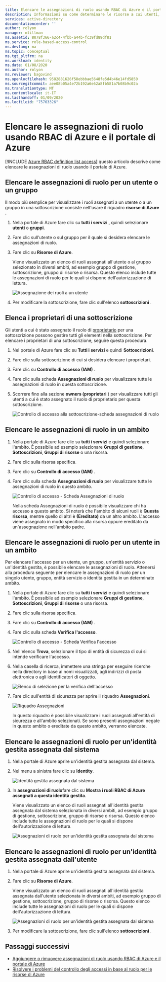 ```yaml
---
title: Elencare le assegnazioni di ruolo usando RBAC di Azure e il portale di Azure
description: Informazioni su come determinare le risorse a cui utenti, gruppi, entità servizio o identità gestite possono accedere usando il controllo degli accessi in base al ruolo di Azure (RBAC) e il portale di Azure.
services: active-directory
documentationcenter: ''
author: rolyon
manager: mtillman
ms.assetid: 8078f366-a2c4-4fbb-a44b-fc39fd89df81
ms.service: role-based-access-control
ms.devlang: na
ms.topic: conceptual
ms.tgt_pltfrm: na
ms.workload: identity
ms.date: 01/08/2020
ms.author: rolyon
ms.reviewer: bagovind
ms.openlocfilehash: 9582881626f58ebbbae5648fe5d4b46e14fd5850
ms.sourcegitcommit: aee08b05a4e72b192a6e62a8fb581a7b08b9c02a
ms.translationtype: MT
ms.contentlocale: it-IT
ms.lasthandoff: 01/09/2020
ms.locfileid: "75763326"
---
```

# <a name="list-role-assignments-using-azure-rbac-and-the-azure-portal"></a>Elencare le assegnazioni di ruolo usando RBAC di Azure e il portale di Azure

[!INCLUDE [Azure RBAC definition list access](../../includes/role-based-access-control-definition-list.md)] questo articolo descrive come elencare le assegnazioni di ruolo usando il portale di Azure.

## <a name="list-role-assignments-for-a-user-or-group"></a>Elencare le assegnazioni di ruolo per un utente o un gruppo

Il modo più semplice per visualizzare i ruoli assegnati a un utente o a un gruppo in una sottoscrizione consiste nell'usare il riquadro **risorse di Azure** .

1. Nella portale di Azure fare clic su **tutti i servizi** , quindi selezionare **utenti** o **gruppi**.

1. Fare clic sull'utente o sul gruppo per il quale si desidera elencare le assegnazioni di ruolo.

1. Fare clic su **Risorse di Azure**.

    Viene visualizzato un elenco di ruoli assegnati all'utente o al gruppo selezionato in diversi ambiti, ad esempio gruppo di gestione, sottoscrizione, gruppo di risorse o risorsa. Questo elenco include tutte le assegnazioni di ruolo per le quali si dispone dell'autorizzazione di lettura.

    ![Assegnazione dei ruoli a un utente](./media/role-assignments-list-portal/azure-resources-user.png)    

1. Per modificare la sottoscrizione, fare clic sull'elenco **sottoscrizioni** .

## <a name="list-owners-of-a-subscription"></a>Elenca i proprietari di una sottoscrizione

Gli utenti a cui è stato assegnato il ruolo di [proprietario](built-in-roles.md#owner) per una sottoscrizione possono gestire tutti gli elementi nella sottoscrizione. Per elencare i proprietari di una sottoscrizione, seguire questa procedura.

1. Nel portale di Azure fare clic su **Tutti i servizi** e quindi **Sottoscrizioni**.

1. Fare clic sulla sottoscrizione di cui si desidera elencare i proprietari.

1. Fare clic su **Controllo di accesso (IAM)** .

1. Fare clic sulla scheda **Assegnazioni di ruolo** per visualizzare tutte le assegnazioni di ruolo in questa sottoscrizione.

1. Scorrere fino alla sezione **owners (proprietari** ) per visualizzare tutti gli utenti a cui è stato assegnato il ruolo di proprietario per questa sottoscrizione.

   ![Controllo di accesso alla sottoscrizione-scheda assegnazioni di ruolo](./media/role-assignments-list-portal/access-control-role-assignments-subscription.png)

## <a name="list-role-assignments-at-a-scope"></a>Elencare le assegnazioni di ruolo in un ambito

1. Nella portale di Azure fare clic su **tutti i servizi** e quindi selezionare l'ambito. È possibile ad esempio selezionare **Gruppi di gestione**, **Sottoscrizioni**, **Gruppi di risorse** o una risorsa.

1. Fare clic sulla risorsa specifica.

1. Fare clic su **Controllo di accesso (IAM)** .

1. Fare clic sulla scheda **Assegnazioni di ruolo** per visualizzare tutte le assegnazioni di ruolo in questo ambito.

   ![Controllo di accesso - Scheda Assegnazioni di ruolo](./media/role-assignments-list-portal/access-control-role-assignments.png)

   Nella scheda Assegnazioni di ruolo è possibile visualizzare chi ha accesso a questo ambito. Si noterà che l'ambito di alcuni ruoli è **Questa risorsa**, mentre quello di altri è **(Ereditato)** da un altro ambito. L'accesso viene assegnato in modo specifico alla risorsa oppure ereditato da un'assegnazione nell'ambito padre.

## <a name="list-role-assignments-for-a-user-at-a-scope"></a>Elencare le assegnazioni di ruolo per un utente in un ambito

Per elencare l'accesso per un utente, un gruppo, un'entità servizio o un'identità gestita, è possibile elencare le assegnazioni di ruolo. Attenersi alla procedura seguente per elencare le assegnazioni di ruolo per un singolo utente, gruppo, entità servizio o identità gestita in un determinato ambito.

1. Nella portale di Azure fare clic su **tutti i servizi** e quindi selezionare l'ambito. È possibile ad esempio selezionare **Gruppi di gestione**, **Sottoscrizioni**, **Gruppi di risorse** o una risorsa.

1. Fare clic sulla risorsa specifica.

1. Fare clic su **Controllo di accesso (IAM)** .

1. Fare clic sulla scheda **Verifica l'accesso**.

    ![Controllo di accesso - Scheda Verifica l'accesso](./media/role-assignments-list-portal/access-control-check-access.png)

1. Nell'elenco **Trova**, selezionare il tipo di entità di sicurezza di cui si intende verificare l'accesso.

1. Nella casella di ricerca, immettere una stringa per eseguire ricerche nella directory in base ai nomi visualizzati, agli indirizzi di posta elettronica o agli identificatori di oggetto.

    ![Elenco di selezione per la verifica dell'accesso](./media/role-assignments-list-portal/check-access-select.png)

1. Fare clic sull'entità di sicurezza per aprire il riquadro **Assegnazioni**.

    ![Riquadro Assegnazioni](./media/role-assignments-list-portal/check-access-assignments.png)

    In questo riquadro è possibile visualizzare i ruoli assegnati all'entità di sicurezza e all'ambito selezionati. Se sono presenti assegnazioni negate in questo ambito o ereditate da questo ambito, verranno elencate.

## <a name="list-role-assignments-for-a-system-assigned-managed-identity"></a>Elencare le assegnazioni di ruolo per un'identità gestita assegnata dal sistema

1. Nella portale di Azure aprire un'identità gestita assegnata dal sistema.

1. Nel menu a sinistra fare clic su **Identity**.

    ![Identità gestita assegnata dal sistema](./media/role-assignments-list-portal/identity-system-assigned.png)

1. In **assegnazioni di ruolo**fare clic su **Mostra i ruoli RBAC di Azure assegnati a questa identità gestita**.

    Viene visualizzato un elenco di ruoli assegnati all'identità gestita assegnata dal sistema selezionata in diversi ambiti, ad esempio gruppo di gestione, sottoscrizione, gruppo di risorse o risorsa. Questo elenco include tutte le assegnazioni di ruolo per le quali si dispone dell'autorizzazione di lettura.

    ![Assegnazioni di ruolo per un'identità gestita assegnata dal sistema](./media/role-assignments-list-portal/azure-resources-system-assigned.png)

## <a name="list-role-assignments-for-a-user-assigned-managed-identity"></a>Elencare le assegnazioni di ruolo per un'identità gestita assegnata dall'utente

1. Nella portale di Azure aprire un'identità gestita assegnata dal sistema.

1. Fare clic su **Risorse di Azure**.

    Viene visualizzato un elenco di ruoli assegnati all'identità gestita assegnata dall'utente selezionata in diversi ambiti, ad esempio gruppo di gestione, sottoscrizione, gruppo di risorse o risorsa. Questo elenco include tutte le assegnazioni di ruolo per le quali si dispone dell'autorizzazione di lettura.

    ![Assegnazioni di ruolo per un'identità gestita assegnata dal sistema](./media/role-assignments-list-portal/azure-resources-user-assigned.png)

1. Per modificare la sottoscrizione, fare clic sull'elenco **sottoscrizioni** .

## <a name="next-steps"></a>Passaggi successivi

- [Aggiungere o rimuovere assegnazioni di ruolo usando RBAC di Azure e il portale di Azure](role-assignments-portal.md)
- [Risolvere i problemi del controllo degli accessi in base al ruolo per le risorse di Azure](troubleshooting.md)
